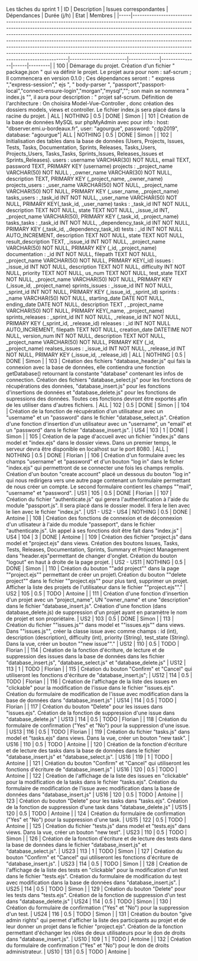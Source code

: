Les tâches du sprint 1
| ID | Description | Issues correspondantes | Dépendances | Durée (j/h) | Etat | Membres |
|-----|---------------------------------------------------------------------------------------------------------------------------------------------------------------------------------------------------------------------------------------------------------------------------------------------------------------------------------------------------------------------------------------------------------------------------------------------------------------------------------------------------------------------------------------|------------------------|-------------|---------------|------|---------|
| 100 | Démarage du projet. Création d'un fichier " package.json " qui va définir le projet. Le projet aura pour nom : saf-scrum ; Il commencera en version 0.1.0 ; Ces dépendances seront : " express ","express-session"," ejs ", " body-parser ", "passport","passport-local","connect-ensure-login","morgan","mysql",""; son main se nommera " index.js "", il aura pour description : " projet saf-scrum. Définition de l'architecture : On choisira Model-Vue-Controller , donc création des dossiers models, views et controller. Le fichier index.js sera placé dans la racine du projet. | ALL | NOTHING | 0.5 | DONE | Simon |
| 101 | Création de la base de données MySQL sur phpMyAdmin avec pour info :  host: "dbserver.emi.u-bordeaux.fr",  user: "agourgue",  password: "cdp2019",  database: "agourgue"| ALL | NOTHING | 0.5 | DONE | Simon |
| 102 | Initialisation des tables dans la base de données (Users, Projects, Issues, Tests, Tasks, Documentation, Sprints, Releases, Tasks_Users, Projects_Users, Tasks_Tasks, Sprints_Issues, Releases_Issues et Sprints_Releases).  users :  username VARCHAR(30) NOT NULL,  email TEXT,  password TEXT,  PRIMARY KEY (username)  projects :  _project_name VARCHAR(50) NOT  NULL ,  _owner_name VARCHAR(30) NOT NULL,  description TEXT,  PRIMARY KEY (_project_name, _owner_name)  projects_users :  _user_name VARCHAR(50) NOT NULL,  _project_name VARCHAR(50) NOT NULL,  PRIMARY KEY (_user_name, _project_name)  tasks_users :  _task_id INT NOT NULL,  _user_name VARCHAR(50) NOT NULL,  PRIMARY KEY(_task_id, _user_name)  tasks :  _task_id INT NOT NULL,  description TEXT NOT NULL,  state TEXT NOT NULL,  _issue_id INT,  _project_name VARCHAR(50),  PRIMARY KEY (_task_id, _project_name)  tasks_tasks :  _task_id INT NOT NULL,  _dependency_task_id INT NOT NULL,  PRIMARY KEY (_task_id, _dependency_task_id)  tests :  _id INT NOT NULL AUTO_INCREMENT,  description TEXT NOT NULL,  state TEXT NOT NULL,  result_description TEXT,  _issue_id INT NOT NULL,  _project_name VARCHAR(50) NOT NULL,  PRIMARY KEY (_id, _project_name)  documentation :  _id INT NOT NULL,  filepath TEXT NOT NULL,  _project_name VARCHAR(50) NOT NULL,  PRIMARY KEY(_id)  issues :  _issue_id INT NOT NULL,  description TEXT NOT NULL,  difficulty INT NOT NULL,  priority TEXT NOT NULL,  us_num TEXT NOT NULL,  test_state TEXT NOT NULL,  _project_name VARCHAR(50) NOT NULL,  PRIMARY KEY (_issue_id, _project_name)  sprints_issues :  _issue_id INT NOT NULL,  _sprint_id INT NOT NULL,  PRIMARY KEY (_issue_id, _sprint_id)  sprints :  _name VARCHAR(50) NOT NULL,  starting_date DATE NOT NULL,  ending_date DATE NOT NULL,  description TEXT ,  _project_name VARCHAR(50) NOT NULL,  PRIMARY KEY(_name, _project_name)  sprints_releases :  _sprint_id INT NOT NULL,  _release_id INT NOT NULL,  PRIMARY KEY (_sprint_id, _release_id)  releases :  _id INT NOT NULL AUTO_INCREMENT,  filepath TEXT NOT NULL,  creation_date DATETIME NOT NULL,  version_num INT NOT NULL,  description TEXT NOT NULL,  _project_name VARCHAR(50) NOT NULL,  PRIMARY KEY (_id, _project_name)  realses_issues :  _issue_id INT NOT NULL,  _release_id INT NOT NULL,  PRIMARY KEY (_issue_id, _release_id) | ALL | NOTHING | 0.5 | DONE | Simon |
| 103                                                                                                                                                                                      | Création des fichiers "database\_header\.js" qui fais la connexion avec la base de données, elle contiendra une fonction getDatabase\(\) retournant la constante "database" contenant les infos de connection\. Création des fichiers "database\_select\.js" pour les fonctions de récupérations des données, "database\_insert\.js" pour les fonctions d'insertions de données et "database\_delete\.js" pour les fonctions de supressions des données\. Toutes ces fonctions devront être exportés afin de les utiliser dans d'autres fichiers\. | ALL                    | 102         | 0\.5          | DONE    | Simon   |
| 104                                                                                                                                                                                      | Création de la fonction de récupération d'un utilisateur avec un "username" et un "password" dans le fichier "database\_select\.js"\. Création d'une fonction d'insertion d'un utilisateur avec un "username", un "email" et un "password" dans le fichier "database\_insert\.js"\.                                                                                                                                                                                                                                                                | US4                    | 103         | 1             | DONE    | Simon   |
| 105                                                                                                                                                                                      | Création de la page d'accueil avec un fichier "index\.js" dans model et "index\.ejs" dans le dossier views\. Dans un premier temps, le serveur devra être disponible en localhost sur le port 8080\.                                                                                                                                                                                                                                                                                                                                               | ALL                    | NOTHING     | 0\.5          | DONE    | Florian |
| 106                                                                                                                                                                                      | Création d'un formulaire avec les champs "username" et "password" et d'un bouton "log in" dans le ficher "index\.ejs" qui permettront de se connecter une fois les champs remplis\.  Création d'un bouton "create account" placé un dessous du bouton "log in" qui nous redirigera vers une autre page contenant un formulaire permettant de nous créer un compte\. Le second formulaire contient les champs ""mail", "username" et "password"\.                                                                                                   | US1                    | 105         | 0\.5          | DONE    | Florian |
| 107                                                                                                                                                                                      | Création du fichier "authenticate\.js" qui gerera l'authentification à l'aide du module "passport\.js"\. Il sera placé dans le dossier model\. Il fera le lien avec le lien avec le fichier "index\.js"\.                                                                                                                                                                                                                                                                                                                                          | US1 \- US2 \- US4      | NOTHING     | 0\.5          | DONE    | Antoine |
| 108                                                                                                                                                                                      | Création des fonctions de connexion et de déconnexion d'un utlisateur à l'aide du module "passeport", dans le fichier "authenticate\.js"\. Un appel à ses fonctions doit être fait dans "index\.js"                                                                                                                                                                                                                                                                                                                                                | US4                    | 104         | 3             | DONE    | Antoine |
| 109                                                                                                                                                                                      | Création des fichier "project\.js" dans model et "project\.ejs" dans views\. Création des boutons Issues, Tasks, Tests, Releases, Documentation, Sprints, Summary et Project Management dans "header\.ejs"permettant de changer d'onglet\. Création du bouton "logout" en haut à droite de la page projet\.                                                                                                                                                                                                                                        | US2 \- US11            | NOTHING     | 0\.5          | DONE    | Simon   |
| 110                                                                                                                                                                                      | Création du bouton ""add project"" dans la page ""project\.ejs"" permettant de créer un projet\  Création du bouton ""delete project"" dans le fichier ""project\.ejs"" pour plus tard, supprimer un projet\.  Afficher la liste des projets de l'utilisateur dans le fichier ""project\.ejs""\."                                                                                                       | US2                                                                                                                                                                                                                                                                                                                                                                                                                                                                                                                                                | 105                    | 0\.5        | TODO          | Antoine |
| 111                                                                                                                                                                                      | Création d'une fonction d'insertion d'un projet avec un "project\_name", UN "owner\_name" et une "description" dans le fichier "database\_insert\.js"\.  Création d'une fonction \(dans database\_delete\.js\) de suppression d'un projet ayant en paramètre le nom de projet et son propriétaire\.                                              | US2                                                                                                                                                                                                                                                                                                                                                                                                                                                                                                                                                | 103                    | 0\.5        | DONE          | Simon   |
| 113                                                                                                                                                                                      | Création du fichier ""issues\.js"" dans model et ""issues\.ejs"" dans views\.  Dans ""issues\.js"", créer la classe issue avec comme champs : id \(int\), description \(description\), difficulty \(int\), priority \(String\), test\_state \(String\)\.  Dans la vue, créer un bouton ""new issue""\."                                                                                                                                            | US12                                                                                                                                                                                                                                                                                                                                                                                                                                                                                                                                               | 110                    | 0\.5        | TODO          | Florian |
| 114                                                                                                                                                                                      | Création de la fonction d'écriture, de lecture et de suppression des issues dans la base de données dans les fichier  "database\_insert\.js", "database\_select\.js" et "database\_delete\.js"                                                                                                                                                                                                                                                                                                                                                     | US12                   | 113         | 1             | TODO    | Florian |
| 115                                                                                                                                                                                      | Création du bouton "Confirm" et "Cancel" qui utiliseront les fonctions  d'écriture de "database\_insert\.js";                                                                                                                                                                                                                                                                                                                                                                                                                                      | US12                   | 114         | 0\.5          | TODO    | Florian |
| 116                                                                                                                                                                                      | Création de l'affichage de la liste des issues en "clickable" pour la modification de l'issue dans le fichier "issues\.ejs"\. Création du formulaire de modification de l'issue avec modification dans la base de données dans "database\_insert\.js"                                                                                                                                                                                                                                                                                              | US14                   | 114         | 0\.5          | TODO    | Florian |
| 117                                                                                                                                                                                      | Création du bouton "Delete" pour les issues dans "issues\.ejs"\. Création de la fonction de suppression d'une issue dans "database\_delete\.js"                                                                                                                                                                                                                                                                                                                                                                                                    | US13                   | 114         | 0\.5          | TODO    | Florian |
| 118                                                                                                                                                                                      | Création du formulaire de confirmation \("Yes" et "No"\) pour la suppression d'une issue\.                                                                                                                                                                                                                                                                                                                                                                                                                                                         | US13                   | 116         | 0\.5          | TODO    | Florian |
| 119                                                                                                                                                                                      | Création du fichier "tasks\.js" dans model et "tasks\.ejs" dans views\. Dans la vue, créer un bouton "new task"\.                                                                                                                                                                                                                                                                                                                                                                                                                                  | US16                   | 110         | 0\.5          | TODO    | Antoine |
| 120                                                                                                                                                                                      | Création de la fonction d'écriture et de lecture des tasks dans la base de données dans le fichier "database\_insert\.js" et "database\_select\.js"\.                                                                                                                                                                                                                                                                                                                                                                                              | US16                   | 119         | 1             | TODO    | Antoine |
| 121                                                                                                                                                                                      | Création du bouton "Confirm" et "Cancel" qui utiliseront les fonctions  d'écriture de "database\_insert\.js"                                                                                                                                                                                                                                                                                                                                                                                                                                       | US16                   | 120         | 0\.5          | TODO    | Antoine |
| 122                                                                                                                                                                                      | Création de l'affichage de la liste des issues en "clickable" pour la modification de la tasks dans le fichier "tasks\.ejs"\. Création du formulaire de modification de l'issue avec modification dans la base de données dans "database\_insert\.js"                                                                                                                                                                                                                                                                                              | US16                   | 120         | 0\.5          | TODO    | Antoine |
| 123                                                                                                                                                                                      | Création du bouton "Delete" pour les tasks dans "tasks\.ejs"\. Création de la fonction de suppression d'une task dans "database\_delete\.js"                                                                                                                                                                                                                                                                                                                                                                                                       | US15                   | 120         | 0\.5          | TODO    | Antoine |
| 124                                                                                                                                                                                      | Création du formulaire de confirmation \("Yes" et "No"\) pour la suppression d'une task\.                                                                                                                                                                                                                                                                                                                                                                                                                                                          | US15                   | 122         | 0\.5          | TODO    | Antoine |
| 125                                                                                                                                                                                      | Création du fichier "tests\.js" dans model et "tests\.ejs" dans views\. Dans la vue, créer un bouton "new test"\.                                                                                                                                                                                                                                                                                                                                                                                                                                  | US23                   | 110         | 0\.5          | TODO    | Simon   |
| 126                                                                                                                                                                                      | Création de la fonction d'écriture et de lecture des tests dans la base de données dans le fichier "database\_insert\.js" et "database\_select\.js"\.                                                                                                                                                                                                                                                                                                                                                                                              | US23                   | 113         | 1             | TODO    | Simon   |
| 127                                                                                                                                                                                      | Création du bouton "Confirm" et "Cancel" qui utiliseront les fonctions  d'écriture de "database\_insert\.js"\.                                                                                                                                                                                                                                                                                                                                                                                                                                     | US23                   | 114         | 0\.5          | TODO    | Simon   |
| 128                                                                                                                                                                                      | Création de l'affichage de la liste des tests en "clickable" pour la modification d'un test dans le fichier "tests\.ejs"\. Création du formulaire de modification du test avec modification dans la base de données dans "database\_insert\.js"\.                                                                                                                                                                                                                                                                                                  | US25                   | 114         | 0\.5          | TODO    | Simon   |
| 129                                                                                                                                                                                      | Création du bouton "Delete" pour les tests dans "tests\.ejs"\. Création de la fonction de suppression d'un test dans "database\_delete\.js"                                                                                                                                                                                                                                                                                                                                                                                                        | US24                   | 114         | 0\.5          | TODO    | Simon   |
| 130                                                                                                                                                                                      | Création du formulaire de confirmation \("Yes" et "No"\) pour la suppression d'un test\.                                                                                                                                                                                                                                                                                                                                                                                                                                                           | US24                   | 116         | 0\.5          | TODO    | Simon   |
| 131                                                                                                                                                                                      | Création du bouton "give admin rights" qui permet d'afficher la liste des participants au projet et de leur donner un projet dans le fichier "project\.ejs"\. Création de la fonction permettant d'échanger les rôles de deux utilisateurs pour le don de droits dans "database\_insert\.js"\.                                                                                                                                                                                                                                                     | US10                   | 109         | 1             | TODO    | Antoine |
| 132                                                                                                                                                                                      | Création du formulaire de confirmation \("Yes" et "No"\) pour le don de droits administrateur\.                                                                                                                                                                                                                                                                                                                                                                                                                                                    | US10                   | 131         | 0\.5          | TODO    | Antoine |
